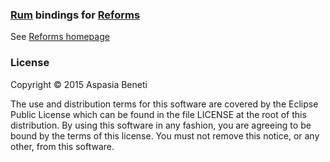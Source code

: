 ### [Rum](https://github.com/tonsky/rum) bindings for [Reforms](https://github.com/bilus/reforms)

See [Reforms homepage](http://bilus.github.io/reforms)

### License

Copyright © 2015 Aspasia Beneti

The use and distribution terms for this software are covered by the Eclipse Public License which can be found in the file LICENSE at the root of this distribution. By using this software in any fashion, you are agreeing to be bound by the terms of this license. You must not remove this notice, or any other, from this software.
